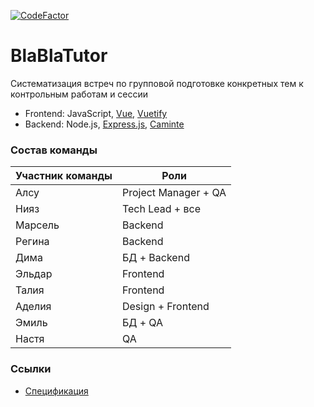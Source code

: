 [![CodeFactor](https://www.codefactor.io/repository/github/niyazm524/blablatutor/badge)](https://www.codefactor.io/repository/github/niyazm524/blablatutor)

# BlaBlaTutor

Систематизация встреч по групповой подготовке конкретных тем к контрольным работам и сессии

  - Frontend: JavaScript, [Vue](https://vuejs.org), [Vuetify](https://vuetifyjs.com)
  - Backend: Node.js, [Express.js](https://expressjs.com/ru), [Caminte](http://www.camintejs.com)

### Состав команды

| Участник команды  	| Роли                 	|
|-------------------	|----------------------	|
| Алсу              	| Project Manager + QA 	|
| Нияз              	| Tech Lead + все      	|
| Марсель           	| Backend              	|
| Регина            	| Backend              	|
| Дима              	| БД + Backend         	|
| Эльдар            	| Frontend             	|
| Талия             	| Frontend             	|
| Аделия            	| Design + Frontend    	|
| Эмиль             	| БД + QA              	|
| Настя             	| QA                   	|


### Ссылки

  - [Спецификация](https://docs.google.com/document/d/1Q6FlG6cBMR1vPckqB5cGAN6Q7p3k7JhCfcMQFYZD5DM/edit?usp=sharing)


